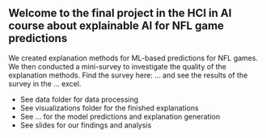 ## Welcome to the final project in the HCI in AI course about explainable AI for NFL game predictions

We created explanation methods for ML-based predictions for NFL games. We then conducted a mini-survey to investigate the quality of the explanation methods. Find the survey here: ...
and see the results of the survey in the ... excel.

- See data folder for data processing
- See visualizations folder for the finished explanations
- See ... for the model predictions and explanation generation
- See slides for our findings and analysis
